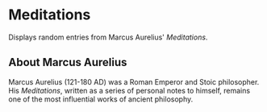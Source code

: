 # Meditations

Displays random entries from Marcus Aurelius' *Meditations*.

## About Marcus Aurelius

Marcus Aurelius (121-180 AD) was a Roman Emperor and Stoic philosopher. His *Meditations*, written as a series of personal notes to himself, remains one of the most influential works of ancient philosophy.
